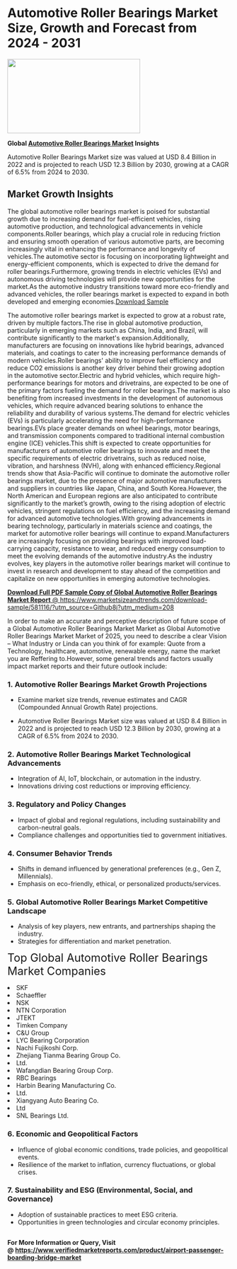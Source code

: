 <H1>Automotive Roller Bearings Market Size, Growth and Forecast from 2024 - 2031</H1><img class="aligncenter size-medium wp-image-584254" src="https://thirdeyenews.in/wp-content/uploads/2024/09/Global-Market-Research-300x168.jpeg" alt="" width="300" height="168" /><p><strong>Global&nbsp;<a href="https://www.marketsizeandtrends.com/download-sample/581116/?utm_source=Github8j?utm_medium=208">Automotive Roller Bearings Market</a> Insights</strong></p><p>Automotive Roller Bearings Market size was valued at USD 8.4 Billion in 2022 and is projected to reach USD 12.3 Billion by 2030, growing at a CAGR of 6.5% from 2024 to 2030.</p><p><h2>Market Growth Insights</h2> <p>The global automotive roller bearings market is poised for substantial growth due to increasing demand for fuel-efficient vehicles, rising automotive production, and technological advancements in vehicle components.Roller bearings, which play a crucial role in reducing friction and ensuring smooth operation of various automotive parts, are becoming increasingly vital in enhancing the performance and longevity of vehicles.The automotive sector is focusing on incorporating lightweight and energy-efficient components, which is expected to drive the demand for roller bearings.Furthermore, growing trends in electric vehicles (EVs) and autonomous driving technologies will provide new opportunities for the market.As the automotive industry transitions toward more eco-friendly and advanced vehicles, the roller bearings market is expected to expand in both developed and emerging economies.<a href="#download-sample">Download Sample</a></p> <p>The automotive roller bearings market is expected to grow at a robust rate, driven by multiple factors.The rise in global automotive production, particularly in emerging markets such as China, India, and Brazil, will contribute significantly to the market's expansion.Additionally, manufacturers are focusing on innovations like hybrid bearings, advanced materials, and coatings to cater to the increasing performance demands of modern vehicles.Roller bearings' ability to improve fuel efficiency and reduce CO2 emissions is another key driver behind their growing adoption in the automotive sector.Electric and hybrid vehicles, which require high-performance bearings for motors and drivetrains, are expected to be one of the primary factors fueling the demand for roller bearings.The market is also benefiting from increased investments in the development of autonomous vehicles, which require advanced bearing solutions to enhance the reliability and durability of various systems.The demand for electric vehicles (EVs) is particularly accelerating the need for high-performance bearings.EVs place greater demands on wheel bearings, motor bearings, and transmission components compared to traditional internal combustion engine (ICE) vehicles.This shift is expected to create opportunities for manufacturers of automotive roller bearings to innovate and meet the specific requirements of electric drivetrains, such as reduced noise, vibration, and harshness (NVH), along with enhanced efficiency.Regional trends show that Asia-Pacific will continue to dominate the automotive roller bearings market, due to the presence of major automotive manufacturers and suppliers in countries like Japan, China, and South Korea.However, the North American and European regions are also anticipated to contribute significantly to the market’s growth, owing to the rising adoption of electric vehicles, stringent regulations on fuel efficiency, and the increasing demand for advanced automotive technologies.With growing advancements in bearing technology, particularly in materials science and coatings, the market for automotive roller bearings will continue to expand.Manufacturers are increasingly focusing on providing bearings with improved load-carrying capacity, resistance to wear, and reduced energy consumption to meet the evolving demands of the automotive industry.As the industry evolves, key players in the automotive roller bearings market will continue to invest in research and development to stay ahead of the competition and capitalize on new opportunities in emerging automotive technologies.<a href="#get-more"></p><p><span class=""><strong>Download Full PDF Sample Copy of Global Automotive Roller Bearings Market Report</strong> @ <a href="https://www.marketsizeandtrends.com/download-sample/581116/?utm_source=Github8j?utm_medium=208" target="_blank">https://www.marketsizeandtrends.com/download-sample/581116/?utm_source=Github8j?utm_medium=208</a></span></p><p>In order to make an accurate and perceptive description of future scope of a Global&nbsp;Automotive Roller Bearings Market Market as Global&nbsp;Automotive Roller Bearings Market Market of 2025, you need to describe a clear Vision &ndash; What Industry or Linda can you think of for example: Quote from a Technology, healthcare, automotive, renewable energy, name the market you are Reffering to.However, some general trends and factors usually impact market reports and their future outlook include:</p><h3>1.&nbsp;<strong>Automotive Roller Bearings Market Growth Projections</strong></h3><ul><li>Examine market size trends, revenue estimates and CAGR (Compounded Annual Growth Rate) projections.</li><li><p>Automotive Roller Bearings Market size was valued at USD 8.4 Billion in 2022 and is projected to reach USD 12.3 Billion by 2030, growing at a CAGR of 6.5% from 2024 to 2030.</p></li></ul><h3>2.&nbsp;<strong>Automotive Roller Bearings Market Technological Advancements</strong></h3><ul><li>Integration of AI, IoT, blockchain, or automation in the industry.</li><li>Innovations driving cost reductions or improving efficiency.</li></ul><h3>3.&nbsp;<strong>Regulatory and Policy Changes</strong></h3><ul><li>Impact of global and regional regulations, including sustainability and carbon-neutral goals.</li><li>Compliance challenges and opportunities tied to government initiatives.</li></ul><h3>4.&nbsp;<strong>Consumer Behavior Trends</strong></h3><ul><li>Shifts in demand influenced by generational preferences (e.g., Gen Z, Millennials).</li><li>Emphasis on eco-friendly, ethical, or personalized products/services.</li></ul><h3>5.&nbsp;<strong>Global Automotive Roller Bearings Market Competitive Landscape</strong></h3><ul><li>Analysis of key players, new entrants, and partnerships shaping the industry.</li><li>Strategies for differentiation and market penetration.</li></ul><p data-pm-slice="1 1 []"><span style="color: inherit; font-family: inherit; font-size: 25px;">Top Global Automotive Roller Bearings Market Companies</span></p><div class="" data-test-id=""><p><li>SKF</li><li> Schaeffler</li><li> NSK</li><li> NTN Corporation</li><li> JTEKT</li><li> Timken Company</li><li> C&U Group</li><li> LYC Bearing Corporation</li><li> Nachi Fujikoshi Corp.</li><li> Zhejiang Tianma Bearing Group Co.</li><li> Ltd.</li><li> Wafangdian Bearing Group Corp.</li><li> RBC Bearings</li><li> Harbin Bearing Manufacturing Co.</li><li> Ltd.</li><li> Xiangyang Auto Bearing Co.</li><li> Ltd</li><li> SNL Bearings Ltd.</li></p></div><h3>6.&nbsp;<strong>Economic and Geopolitical Factors</strong></h3><ul><li>Influence of global economic conditions, trade policies, and geopolitical events.</li><li>Resilience of the market to inflation, currency fluctuations, or global crises.</li></ul><h3>7.&nbsp;<strong>Sustainability and ESG (Environmental, Social, and Governance)</strong></h3><ul><li>Adoption of sustainable practices to meet ESG criteria.</li><li>Opportunities in green technologies and circular economy principles.</li></ul><h2><strong style="font-size: 14px;">For More Information or Query, Visit @&nbsp;</strong><a style="background-color: #ffffff; font-size: 14px;" href="https://www.marketsizeandtrends.com/report/automotive-roller-bearings-market/" target="_blank">https://www.verifiedmarketreports.com/product/airport-passenger-boarding-bridge-market</a></h2>